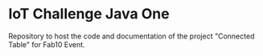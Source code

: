 IoT Challenge Java One
======================

Repository to host the code and documentation of the project "Connected Table"
for Fab10 Event.